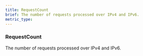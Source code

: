```yaml
---
title: RequestCount
brief: The number of requests processed over IPv4 and IPv6.
metric_type:
---
```

### RequestCount

The number of requests processed over IPv4 and IPv6.
